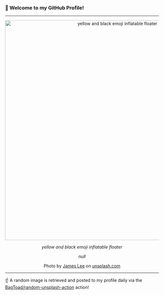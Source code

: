### 👋 Welcome to my GitHub Profile!

----

<div align="center">
  <img width="720" src="https://images.unsplash.com/photo-1562037283-5346e96c7ee9?crop=entropy&cs=tinysrgb&fit=max&fm=jpg&ixid=M3w1NTI0OTR8MHwxfHJhbmRvbXx8fHx8fHx8fDE3MDcxMTMzNDd8&ixlib=rb-4.0.3&q=80&w=1080" alt="yellow and black emoji inflatable floater">
  
  <em>yellow and black emoji inflatable floater</em>
  
  <em>null</em>
  
  Photo by [James Lee](https://jameslee.bio.link) on [unsplash.com](https://unsplash.com/)
</div>

----

☝️ A random image is retrieved and posted to my profile daily via the [BagToad/random-unsplash-action](https://github.com/BagToad/random-unsplash-action) action!

